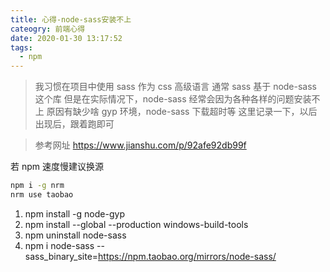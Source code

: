 ```yaml
---
title: 心得-node-sass安装不上
cateogry: 前端心得
date: 2020-01-30 13:17:52
tags:
  - npm
---
```


> 我习惯在项目中使用 sass 作为 css 高级语言
> 通常 sass 基于 node-sass 这个库
> 但是在实际情况下，node-sass 经常会因为各种各样的问题安装不上
> 原因有缺少啥 gyp 环境，node-sass 下载超时等
> 这里记录一下，以后出现后，跟着跑即可

> 参考网址
> https://www.jianshu.com/p/92afe92db99f

若 npm 速度慢建议换源
```bash
npm i -g nrm
nrm use taobao
```

1. npm install -g node-gyp
2. npm install --global --production windows-build-tools
3. npm uninstall node-sass
4. npm i node-sass --sass_binary_site=https://npm.taobao.org/mirrors/node-sass/

